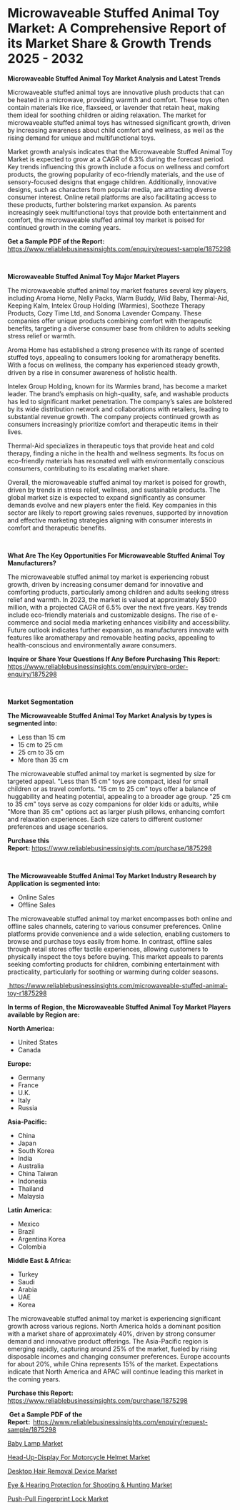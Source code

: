 <p><h1>Microwaveable Stuffed Animal Toy Market: A Comprehensive Report of its Market Share & Growth Trends 2025 - 2032</h1></p><p><strong>Microwaveable Stuffed Animal Toy Market Analysis and Latest Trends</strong></p>
<p><p>Microwaveable stuffed animal toys are innovative plush products that can be heated in a microwave, providing warmth and comfort. These toys often contain materials like rice, flaxseed, or lavender that retain heat, making them ideal for soothing children or aiding relaxation. The market for microwaveable stuffed animal toys has witnessed significant growth, driven by increasing awareness about child comfort and wellness, as well as the rising demand for unique and multifunctional toys.</p><p>Market growth analysis indicates that the Microwaveable Stuffed Animal Toy Market is expected to grow at a CAGR of 6.3% during the forecast period. Key trends influencing this growth include a focus on wellness and comfort products, the growing popularity of eco-friendly materials, and the use of sensory-focused designs that engage children. Additionally, innovative designs, such as characters from popular media, are attracting diverse consumer interest. Online retail platforms are also facilitating access to these products, further bolstering market expansion. As parents increasingly seek multifunctional toys that provide both entertainment and comfort, the microwaveable stuffed animal toy market is poised for continued growth in the coming years.</p></p>
<p><strong>Get a Sample PDF of the Report:&nbsp;</strong> <a href="https://www.reliablebusinessinsights.com/enquiry/request-sample/1875298?utm_campaign=1106&utm_medium=2&utm_source=Github&utm_content=ia&utm_term=10022025&utm_id=microwaveable-stuffed-animal-toy">https://www.reliablebusinessinsights.com/enquiry/request-sample/1875298</a></p>
<p>&nbsp;</p>
<p><strong>Microwaveable Stuffed Animal Toy Major Market Players</strong></p>
<p><p>The microwaveable stuffed animal toy market features several key players, including Aroma Home, Nelly Packs, Warm Buddy, Wild Baby, Thermal-Aid, Keeping Kalm, Intelex Group Holding (Warmies), Sootheze Therapy Products, Cozy Time Ltd, and Sonoma Lavender Company. These companies offer unique products combining comfort with therapeutic benefits, targeting a diverse consumer base from children to adults seeking stress relief or warmth.</p><p>Aroma Home has established a strong presence with its range of scented stuffed toys, appealing to consumers looking for aromatherapy benefits. With a focus on wellness, the company has experienced steady growth, driven by a rise in consumer awareness of holistic health.</p><p>Intelex Group Holding, known for its Warmies brand, has become a market leader. The brand’s emphasis on high-quality, safe, and washable products has led to significant market penetration. The company’s sales are bolstered by its wide distribution network and collaborations with retailers, leading to substantial revenue growth. The company projects continued growth as consumers increasingly prioritize comfort and therapeutic items in their lives.</p><p>Thermal-Aid specializes in therapeutic toys that provide heat and cold therapy, finding a niche in the health and wellness segments. Its focus on eco-friendly materials has resonated well with environmentally conscious consumers, contributing to its escalating market share.</p><p>Overall, the microwaveable stuffed animal toy market is poised for growth, driven by trends in stress relief, wellness, and sustainable products. The global market size is expected to expand significantly as consumer demands evolve and new players enter the field. Key companies in this sector are likely to report growing sales revenues, supported by innovation and effective marketing strategies aligning with consumer interests in comfort and therapeutic benefits.</p></p>
<p>&nbsp;</p>
<p><strong>What Are The Key Opportunities For Microwaveable Stuffed Animal Toy Manufacturers?</strong></p>
<p><p>The microwaveable stuffed animal toy market is experiencing robust growth, driven by increasing consumer demand for innovative and comforting products, particularly among children and adults seeking stress relief and warmth. In 2023, the market is valued at approximately $500 million, with a projected CAGR of 6.5% over the next five years. Key trends include eco-friendly materials and customizable designs. The rise of e-commerce and social media marketing enhances visibility and accessibility. Future outlook indicates further expansion, as manufacturers innovate with features like aromatherapy and removable heating packs, appealing to health-conscious and environmentally aware consumers.</p></p>
<p><strong>Inquire or Share Your Questions If Any Before Purchasing This Report:</strong> <a href="https://www.reliablebusinessinsights.com/enquiry/pre-order-enquiry/1875298?utm_campaign=1106&utm_medium=2&utm_source=Github&utm_content=ia&utm_term=10022025&utm_id=microwaveable-stuffed-animal-toy">https://www.reliablebusinessinsights.com/enquiry/pre-order-enquiry/1875298</a></p>
<p>&nbsp;</p>
<p><strong>Market Segmentation</strong></p>
<p><strong>The Microwaveable Stuffed Animal Toy Market Analysis by types is segmented into:</strong></p>
<p><ul><li>Less than 15 cm</li><li>15 cm to 25 cm</li><li>25 cm to 35 cm</li><li>More than 35 cm</li></ul></p>
<p><p>The microwaveable stuffed animal toy market is segmented by size for targeted appeal. "Less than 15 cm" toys are compact, ideal for small children or as travel comforts. "15 cm to 25 cm" toys offer a balance of huggability and heating potential, appealing to a broader age group. "25 cm to 35 cm" toys serve as cozy companions for older kids or adults, while "More than 35 cm" options act as larger plush pillows, enhancing comfort and relaxation experiences. Each size caters to different customer preferences and usage scenarios.</p></p>
<p><strong>Purchase this Report:&nbsp;</strong><a href="https://www.reliablebusinessinsights.com/purchase/1875298?utm_campaign=1106&utm_medium=2&utm_source=Github&utm_content=ia&utm_term=10022025&utm_id=microwaveable-stuffed-animal-toy">https://www.reliablebusinessinsights.com/purchase/1875298</a></p>
<p>&nbsp;</p>
<p><strong>The Microwaveable Stuffed Animal Toy Market Industry Research by Application is segmented into:</strong></p>
<p><ul><li>Online Sales</li><li>Offline Sales</li></ul></p>
<p><p>The microwaveable stuffed animal toy market encompasses both online and offline sales channels, catering to various consumer preferences. Online platforms provide convenience and a wide selection, enabling customers to browse and purchase toys easily from home. In contrast, offline sales through retail stores offer tactile experiences, allowing customers to physically inspect the toys before buying. This market appeals to parents seeking comforting products for children, combining entertainment with practicality, particularly for soothing or warming during colder seasons.</p></p>
<p><a href="https://www.reliablebusinessinsights.com/microwaveable-stuffed-animal-toy-r1875298?utm_campaign=1106&utm_medium=2&utm_source=Github&utm_content=ia&utm_term=10022025&utm_id=microwaveable-stuffed-animal-toy">&nbsp;https://www.reliablebusinessinsights.com/microwaveable-stuffed-animal-toy-r1875298</a></p>
<p><strong>In terms of Region, the Microwaveable Stuffed Animal Toy Market Players available by Region are:</strong></p>
<p>
    <p> <strong> North America: </strong>
        <ul>
            <li>United States</li>
            <li>Canada</li>
        </ul>
        </p> 
    <p> <strong> Europe: </strong>
        <ul>
            <li>Germany</li>
            <li>France</li>
            <li>U.K.</li>
            <li>Italy</li>
            <li>Russia</li>
        </ul>
        </p> 
    <p> <strong> Asia-Pacific: </strong>
        <ul>
            <li>China</li>
            <li>Japan</li>
            <li>South Korea</li>
            <li>India</li>
            <li>Australia</li>
            <li>China Taiwan</li>
            <li>Indonesia</li>
            <li>Thailand</li>
            <li>Malaysia</li>
        </ul>
        </p> 
    <p> <strong> Latin America: </strong>
        <ul>
            <li>Mexico</li>
            <li>Brazil</li>
            <li>Argentina Korea</li>
            <li>Colombia</li>
        </ul>
        </p> 
    <p> <strong> Middle East & Africa: </strong>
        <ul>
            <li>Turkey</li>
            <li>Saudi</li>
            <li>Arabia</li>
            <li>UAE</li>
            <li>Korea</li>
        </ul>
    </p>
    </p>
<p><p>The microwaveable stuffed animal toy market is experiencing significant growth across various regions. North America holds a dominant position with a market share of approximately 40%, driven by strong consumer demand and innovative product offerings. The Asia-Pacific region is emerging rapidly, capturing around 25% of the market, fueled by rising disposable incomes and changing consumer preferences. Europe accounts for about 20%, while China represents 15% of the market. Expectations indicate that North America and APAC will continue leading this market in the coming years.</p></p>
<p><strong>Purchase this Report: </strong><a href="https://www.reliablebusinessinsights.com/purchase/1875298?utm_campaign=1106&utm_medium=2&utm_source=Github&utm_content=ia&utm_term=10022025&utm_id=microwaveable-stuffed-animal-toy">https://www.reliablebusinessinsights.com/purchase/1875298</a></p>
<p>&nbsp;<strong>Get a Sample PDF of the Report:&nbsp;&nbsp;</strong><a href="https://www.reliablebusinessinsights.com/enquiry/request-sample/1875298?utm_campaign=1106&utm_medium=2&utm_source=Github&utm_content=ia&utm_term=10022025&utm_id=microwaveable-stuffed-animal-toy">https://www.reliablebusinessinsights.com/enquiry/request-sample/1875298</a></p>
<p><strong></strong></p>
<p><p><a href="https://github.com/vengatsabibu/Market-Research-Report-List-1/blob/main/baby-lamp-market.md?utm_campaign=1106&utm_medium=2&utm_source=Github&utm_content=ia&utm_term=10022025&utm_id=microwaveable-stuffed-animal-toy">Baby Lamp Market</a></p><p><a href="https://github.com/simurmarzoa/Market-Research-Report-List-1/blob/main/head-up-display-for-motorcycle-helmet-market.md?utm_campaign=1106&utm_medium=2&utm_source=Github&utm_content=ia&utm_term=10022025&utm_id=microwaveable-stuffed-animal-toy">Head-Up-Display For Motorcycle Helmet Market</a></p><p><a href="https://github.com/borgomornar/Market-Research-Report-List-1/blob/main/desktop-hair-removal-device-market.md?utm_campaign=1106&utm_medium=2&utm_source=Github&utm_content=ia&utm_term=10022025&utm_id=microwaveable-stuffed-animal-toy">Desktop Hair Removal Device Market</a></p><p><a href="https://github.com/rianttegang/Market-Research-Report-List-1/blob/main/eye-hearing-protection-for-shooting-hunting-market.md?utm_campaign=1106&utm_medium=2&utm_source=Github&utm_content=ia&utm_term=10022025&utm_id=microwaveable-stuffed-animal-toy">Eye & Hearing Protection for Shooting & Hunting Market</a></p><p><a href="https://github.com/sefathlehki/Market-Research-Report-List-1/blob/main/push-pull-fingerprint-lock-market.md?utm_campaign=1106&utm_medium=2&utm_source=Github&utm_content=ia&utm_term=10022025&utm_id=microwaveable-stuffed-animal-toy">Push-Pull Fingerprint Lock Market</a></p></p>